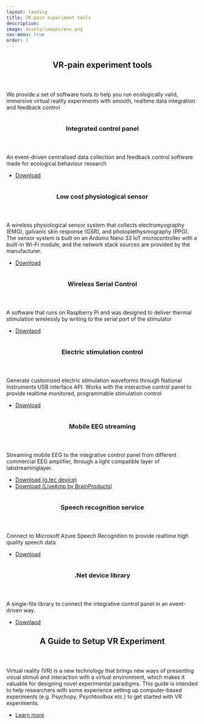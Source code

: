 ```yaml
---
layout: landing
title: VR-pain experiment tools
description: 
image: assets/images/env.png
nav-menu: true
order: 1
---
```


<!-- Main -->
<div id="main">

<!-- One -->
<section id="one">
	<div class="inner">
		<header class="major">
			<h2>VR-pain experiment tools</h2>
		</header>
		<p>We provide a set of software tools to help you run ecologically valid, immersive virtual reality experiments with smooth, realtime data integration and feedback control</p>
	</div>
</section>

<!-- Two -->
<section id="two" class="spotlights">
	<section>
		<a href="generic.html" class="image">
			<img src="{% link assets/images/controlside.PNG %}" alt="" data-position="center center" />
		</a>
		<div class="content">
			<div class="inner">
				<header class="major">
					<h3>Integrated control panel</h3>
				</header>
				<p>An event-driven centralised data collection and feedback control software made for ecological behaviour research</p>
				<ul class="actions">
					<li><a href="https://github.com/ShuangyiTong/PainLabInteractiveControlPanel" target="_blank" class="button">Download</a></li>
				</ul>
			</div>
		</div>
	</section>
	<section>
		<a href="generic.html" class="image">
			<img src="{% link assets/images/Arduino.jpg %}" alt="" data-position="center center" />
		</a>
		<div class="content">
			<div class="inner">
				<header class="major">
					<h3>Low cost physiological sensor</h3>
				</header>
				<p>A wireless physiological sensor system that collects electromyography (EMG), galvanic skin response (GSR), and photoplethysmography (PPG). The sensor system is built on an Arduino Nano 33 IoT microcontroller with a built-in Wi-Fi module, and the network stack sources are provided by the manufacturer.</p>
				<ul class="actions">
					<li><a href="https://github.com/ShuangyiTong/PainLabDeviceEmbedded" target="_blank" class="button">Download</a></li>
				</ul>
			</div>
		</div>
	</section>
	<section>
		<a href="generic.html" class="image">
			<img src="{% link assets/images/Pi.PNG %}" alt="" data-position="center center" />
		</a>
		<div class="content">
			<div class="inner">
				<header class="major">
					<h3>Wireless Serial Control</h3>
				</header>
				<p>A software that runs on Raspberry Pi and was designed to deliver thermal stimulation wirelessly by writing to the serial port of the stimulator</p>
				<ul class="actions">
					<li><a href="https://github.com/ShuangyiTong/PainLabSerialQSTLAB" class="button">Downlaod</a></li>
				</ul>
			</div>
		</div>
	</section>
	<section>
		<a href="generic.html" class="image">
			<img src="{% link assets/images/DS5.JPG %}" alt="" data-position="25% 25%" />
		</a>
		<div class="content">
			<div class="inner">
				<header class="major">
					<h3>Electric stimulation control</h3>
				</header>
				<p>Generate customized electric stimulation waveforms through National Instruments USB interface API. Works with the interactive control panel to provide realtime monitored, programmable stimulation control</p>
				<ul class="actions">
					<li><a href="https://github.com/ShuangyiTong/PainLabDeviceNIDAQDotNet4.5VS2012" class="button">Download</a></li>
				</ul>
			</div>
		</div>
	</section>
	<section>
		<a href="generic.html" class="image">
			<img src="{% link assets/images/running.PNG %}" alt="" data-position="center center" />
		</a>
		<div class="content">
			<div class="inner">
				<header class="major">
					<h3>Mobile EEG streaming</h3>
				</header>
				<p>Streaming mobile EEG to the integrative control panel from different commercial EEG amplifier, through a light compatible layer of labstreaminglayer.</p>
				<ul class="actions">
					<li><a href="https://github.com/ShuangyiTong/PainLabLSLCompatibilityLayerg.tecEEG" target="_blank" class="button">Download (g.tec device)</a></li>
					<li><a href="https://github.com/ShuangyiTong/PainLabLSLCompatibilityLayerLiveAmp" target="_blank" class="button">Download (LiveAmp by BrainProducts)</a></li>
				</ul>
			</div>
		</div>
	</section>
	<section>
		<a href="generic.html" class="image">
			<img src="{% link assets/images/speech_rec.jpeg %}" alt="" data-position="center center" />
		</a>
		<div class="content">
			<div class="inner">
				<header class="major">
					<h3>Speech recognition service</h3>
				</header>
				<p>Connect to Microsoft Azure Speech Recognition to provide realtime high quality speech data</p>
				<ul class="actions">
					<li><a href="https://github.com/ShuangyiTong/PainLabDeviceVoiceRecognitionAzure" target="_blank" class="button">Download</a></li>
				</ul>
			</div>
		</div>
	</section>
	<section>
		<a href="generic.html" class="image">
			<img src="{% link assets/images/net.png %}" alt="" data-position="center center" />
		</a>
		<div class="content">
			<div class="inner">
				<header class="major">
					<h3>.Net device library</h3>
				</header>
				<p>A single-file library to connect the integrative control panel in an event-driven way.</p>
				<ul class="actions">
					<li><a href="https://github.com/ShuangyiTong/PainLabDeviceNIDAQDotNet4.5VS2012/blob/master/PainLabDeviceNIDAQDotNet4.5VS2012/PainlabProtocol.cs" class="button">Downlaod</a></li>
				</ul>
			</div>
		</div>
	</section>
</section>

<!-- Three -->
<section id="three">
	<div class="inner">
		<header class="major">
			<h2>A Guide to Setup VR Experiment</h2>
		</header>
		<p>Virtual reality (VR) is a new technology that brings new ways of presenting visual stimuli and interaction with a virtual environment, which makes it valuable for designing novel experimental paradigms. This guide is intended to help researchers with some experience setting up computer-based experiments (e.g. Psychopy, Psychtoolbox etc.) to get started with VR experiments.</p>
		<ul class="actions">
			<li><a href="https://github.com/ShuangyiTong/VRPainExptGuide" target="_blank"  class="button next">Learn more</a></li>
		</ul>
	</div>
</section>